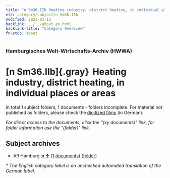 ```yaml
---
title: "n Sm36.IIb Heating industry, district heating, in individual places or areas"
etr: category/subject/n Sm36.IIb
modified: 2021-03-13
backlink: ../../about.en.html
backlink-title: "Category Overview"
fn-stub: about
---
```


### Hamburgisches Welt-Wirtschafts-Archiv (HWWA)
# [n Sm36.IIb]{.gray}&#8201; Heating industry, district heating, in individual places or areas&#160; 





In total 1 subject folders, 1 documents - folders incomplete.
For material not published as folders, please check the [digitized films](/film/h1_sh) (in German).

_For direct access to the documents, click the "(xy documents)" link, for folder information use the "(folder)" link._

## Subject archives


- A9 Hamburg [**&nearr;**](../../../geo/i/140905/about.en.html "Hamburg (all folders)") [**&uarr;**](../../../geo/about.en.html#A9 "Country category system") (<a href="https://pm20.zbw.eu/dfgview/sh/140905,145834" title="about: Hamburg : Heating industry, district heating, in individual places or areas" target="_blank">1 documents</a>) ([folder](http://purl.org/pressemappe20/folder/sh/140905,145834))


_* The English category label is an unchecked automated translation of the German label._


